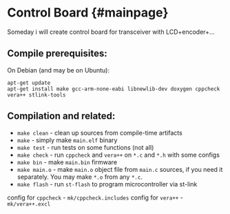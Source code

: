 # Control Board     {#mainpage}

Someday i will create control board for transceiver with LCD+encoder+...

## Compile prerequisites:

On Debian (and may be on Ubuntu):

```
apt-get update
apt-get install make gcc-arm-none-eabi libnewlib-dev doxygen cppcheck vera++ stlink-tools
```

## Compilation and related:

  * `make clean` - clean up sources from compile-time artifacts
  * `make` - simply make `main.elf` binary
  * `make test` - run tests on some functions (not all)
  * `make check` - run `cppcheck` and `vera++` on `*.c` and `*.h` with some configs
  * `make bin` - make `main.bin` firmware
  * `make main.o` - make `main.o` object file from `main.c` sources, if you need it separately. You may make `*.o` from any `*.c`.
  * `make flash` - run `st-flash` to program microcontroller via st-link

config for `cppcheck` - `mk/cppcheck.includes`
config for `vera++` - `mk/vera++.excl`

